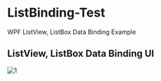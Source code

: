 # ListBinding-Test
WPF ListView, ListBox Data Binding Example

## ListView, ListBox Data Binding UI
![1](https://user-images.githubusercontent.com/22911504/98100374-1e965200-1ed4-11eb-874d-5c83bfe21df1.PNG)

